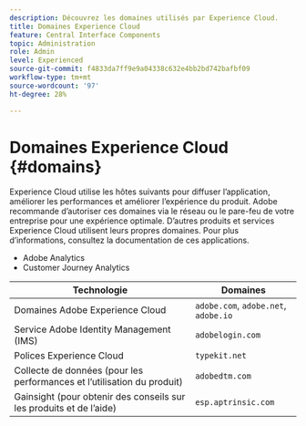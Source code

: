 ```yaml
---
description: Découvrez les domaines utilisés par Experience Cloud.
title: Domaines Experience Cloud
feature: Central Interface Components
topic: Administration
role: Admin
level: Experienced
source-git-commit: f4833da7ff9e9a04338c632e4bb2bd742bafbf09
workflow-type: tm+mt
source-wordcount: '97'
ht-degree: 28%

---
```


# Domaines Experience Cloud {#domains}

Experience Cloud utilise les hôtes suivants pour diffuser l’application, améliorer les performances et améliorer l’expérience du produit. Adobe recommande d’autoriser ces domaines via le réseau ou le pare-feu de votre entreprise pour une expérience optimale. D’autres produits et services Experience Cloud utilisent leurs propres domaines. Pour plus d’informations, consultez la documentation de ces applications.

* Adobe Analytics
* Customer Journey Analytics

| Technologie | Domaines |
| --- | --- |
| Domaines Adobe Experience Cloud | `adobe.com`, `adobe.net`, `adobe.io` |
| Service Adobe Identity Management (IMS) | `adobelogin.com` |
| Polices Experience Cloud | `typekit.net` |
| Collecte de données (pour les performances et l’utilisation du produit) | `adobedtm.com` |
| Gainsight (pour obtenir des conseils sur les produits et de lʼaide) | `esp.aptrinsic.com` |
